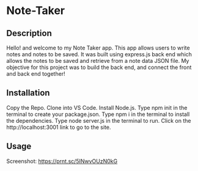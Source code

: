# Note-Taker

## Description

Hello! and welcome to my Note Taker app. This app allows users to write notes and notes to be saved. It was built using express.js back end which allows the notes to be saved and retrieve from a note data JSON file. My objective for this project was to build the back end, and connect the front and back end together!



## Installation

Copy the Repo.
Clone into VS Code.
Install Node.js.
Type npm init in the terminal to create your package.json.
Type npm i in the terminal to install the dependencies.
Type node server.js in the terminal to run.
Click on the http://localhost:3001 link to go to the site.

## Usage

Screenshot:
https://prnt.sc/5INwvOUzN0kG


